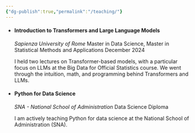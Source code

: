 ```yaml
---
{"dg-publish":true,"permalink":"/teaching/"}
---
```


* #### Introduction to Transformers and Large Language Models
	*Sapienza University of Rome*
	Master in Data Science, Master in Statistical Methods and Applications
	December 2024
	
	I held two lectures on Transformer-based models, with a particular focus on LLMs at the Big Data for Official Statistics course. We went through the intuition, math, and programming behind Transformers and LLMs.

* #### Python for Data Science
	*SNA - National School of Administration*
	Data Science Diploma
	
	I am actively teaching Python for data science at the National School of Administration (SNA). 